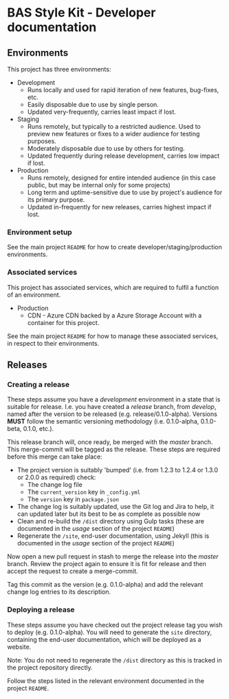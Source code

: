 # BAS Style Kit - Developer documentation

## Environments

This project has three environments:

* Development
  * Runs locally and used for rapid iteration of new features, bug-fixes, etc.
  * Easily disposable due to use by single person.
  * Updated very-frequently, carries least impact if lost.
* Staging
  * Runs remotely, but typically to a restricted audience. Used to preview new features or fixes to a wider audience for testing purposes.
  * Moderately disposable due to use by others for testing.
  * Updated frequently during release development, carries low impact if lost.
* Production
  * Runs remotely, designed for entire intended audience (in this case public, but may be internal only for some projects)
  * Long term and uptime-sensitive due to use by project's audience for its primary purpose.
  * Updated in-frequently for new releases, carries highest impact if lost.

### Environment setup

See the main project `README` for how to create developer/staging/production environments.

### Associated services

This project has associated services, which are required to fulfil a function of an environment.

* Production
   * CDN - Azure CDN backed by a Azure Storage Account with a container for this project.

See the main project `README` for how to manage these associated services, in respect to their environments.

## Releases

### Creating a release

These steps assume you have a *development* environment in a state that is suitable for release. I.e. you have created
a *release* branch, from *develop*, named after the version to be released (e.g. release/0.1.0-alpha). Versions **MUST**
follow the semantic versioning methodology (i.e. 0.1.0-alpha, 0.1.0-beta, 0.1.0, etc.).

This release branch will, once ready, be merged with the *master* branch. This merge-commit will be tagged as the
release. These steps are required before this merge can take place:

* The project version is suitably 'bumped' (i.e. from 1.2.3 to 1.2.4 or 1.3.0 or 2.0.0 as required) check:
  * The change log file
  * The `current_version` key in `_config.yml`
  * The `version` key in `package.json`
* The change log is suitably updated, use the Git log and Jira to help, it can updated later but its best to be as
complete as possible now
* Clean and re-build the `/dist` directory using Gulp tasks (these are documented in the *usage* section of the project `README`)
* Regenerate the `/site`, end-user documentation, using Jekyll (this is documented in the *usage* section of the project `README`)

Now open a new pull request in stash to merge the release into the *master* branch. Review the project again to ensure
it is fit for release and then accept the request to create a merge-commit.

Tag this commit as the version (e.g. 0.1.0-alpha) and add the relevant change log entries to its description.

### Deploying a release

These steps assume you have checked out the project release tag you wish to deploy (e.g. 0.1.0-alpha). You will need to
generate the `site` directory, containing the end-user documentation, which will be deployed as a website.

Note: You do not need to regenerate the `/dist` directory as this is tracked in the project repository directly.

Follow the steps listed in the relevant environment documented in the project `README`.
